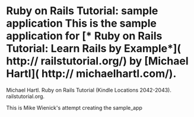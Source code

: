# Ruby on Rails Tutorial: sample application This is the sample application for [* Ruby on Rails Tutorial: Learn Rails by Example*]( http:// railstutorial.org/) by [Michael Hartl]( http:// michaelhartl.com/).

Michael Hartl. Ruby on Rails Tutorial (Kindle Locations 2042-2043). railstutorial.org. 

This is Mike Wienick's attempt creating the sample_app